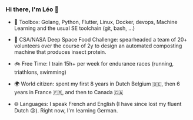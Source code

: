 ### Hi there, I'm Léo 👋

* 🧰 Toolbox: Golang, Python, Flutter, Linux, Docker, devops, Machine Learning and the usual SE toolchain (git, bash, ...)

* 🚀 CSA/NASA Deep Space Food Challenge: spearheaded a team of 20+ volunteers over the course of 2y to design an automated composting machine that produces insect protein.
* 🚲 Free Time: I train 15h+ per week for endurance races (running, triathlons, swimming)

* 🌍 World citizen: spent my first 8 years in Dutch Belgium 🇧🇪, then 6 years in France 🇫🇷, and then to Canada 🇨🇦
* 🌐 Languages: I speak French and English (I have since lost my fluent Dutch 😢). Right now, I'm learning German.
